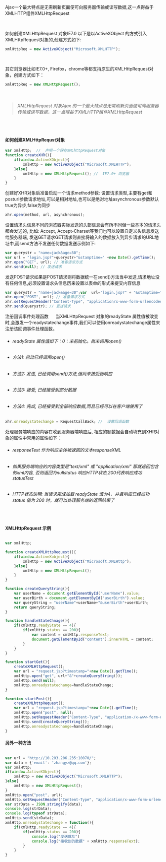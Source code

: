 <br>

Ajax一个最大特点是无需刷新页面便可向服务器传输或读写数据,这一点得益于XMLHTTP组件XMLHttpRequest

<br>

如何创建XMLHttpRequest 对象IE7.0 以下是以ActiveXObject 的方式引入XMLHttpRequest对象的,创建方式如下: 
```javascript
xmlHttpReq = new ActiveXObject("Microsoft.XMLHTTP");
```

<br>

其它浏览器比如IE7.0+, Firefox，chrome等都支持原生的XMLHttpRequest对象，创建方式如下：
```javascript
xmlHttpReq = new XMLHttpRequest();
```

<br>

> ###### XMLHttpRequest 对象Ajax 的一个最大特点是无需刷新页面便可向服务器传输或读写数据，这一点得益于XMLHTTP组件XMLHttpRequest

<br>

#### 如何创建XMLHttpRequst对象

```javascript
var xmlHttp;  //  声明一个保存XMLhttpRequest对象
function createXHR(){     
    if(window.ActiveXObject){          
        xmlHttp = new ActiveXObject("Microsoft.XMLHTTP");     
    }else{          
        xmlHttp = new XMLHttpRequest(); //  IE7.0+ 浏览器     
    }
}
```

创建好XHR对象后准备启动一个请求method参数: 设置请求类型,主要有get和posturl参数请求地址,可以是相对地址,也可以是绝对地址asynchronous参数默认true为异步,false为同步
```javascript
xhr.open(method, url, asynchronous);
```

设置请求头信息不同的浏览器实际发送的头部信息会有所不同但一些基本的请求头都会发送的, 比如: Accept, Accept-Charset等我们也可以设置自定义头信息发送给服务器端, 发送GET请求GET请求则直接将输入的数据放入到异步请求的URL地址中,而send方法不发送任何数据发送示例如下:

```javascript
var querystr = "name=jack&age=30";
var url = "login.jsp?"+querystr+"&stamptime=" +new Date().getTime();
xhr.open("GET", url); // 准备请求方式
xhr.send(null); // 发送请求
```

发送POST请求如果是POST请求则将数据统一在send()方法当中发送,请求地址没有任何信息,必须设置请求头信息历来设置以表单的形式来提交内容信息
```javascript
var querystr = "name=jack&age=30";var  url="login.jsp?" + "&stamptime=" +new Date().getTime();
xhr.open("POST", url); // 准备请求方式
xhr.setRequestHeader("Content-Type", "application/x-www-form-urlencoded");
xhr.send(querystr); // 发送请求
```

注册回调事件处理函数     
当XMLHttpRequest 对象的readyState 属性值被改变时,会激发一个readystatechange事件,我们可以使用onreadystatechange属性来注册该回调事件处理函数。
* ###### readyState 属性值如下：0：未初始化。尚未调用open()
* ###### 方法1: 启动已经调用open() 
* ###### 方法2: 发送, 已经调用send()方法,但尚未接受到响应
* ###### 方法3: 接受, 已经接受到部分数据
* ###### 方法4: 完成, 已经接受到全部响应数据,而且已经可以在客户端使用了

```javascript
xhr.onreadystatechange = RequestCallBack; //  设置回调函数
```

处理服务端响应的内容在收到服务器端响应后, 相应的额数据会自动填充到XHR对象的属性中常用的属性如下：
* ###### responseText 作为响应主体被返回的文本responseXML              
* ###### 如果服务端响应的内容类型是"text/xml" 或 "application/xml" 那就返回包含的xml内容, 否则返回为nullstatus 响应HTTP状态,200代表响应成功statusText    
* ###### HTTP状态说明: 当请求完成加载 readyState 值为4，并且响应已经成功 status 值为 200 时，就可以处理服务端的返回结果了

<br>

#### XMLHttpRequest 示例

```javascript

var xmlHttp;

function createXMLHttpRequest(){
    if(window.ActiveXobject){
        xmlHttp = new ActiveXObject("Microsoft.XMLHttp");
    }else{
        xmlHttp = new XMLHttpRequest();	
    }
}

function createQueryString(){
    var userName = document.getElementById("userName").value;
    var userBirth = document.getElementById("userBirth").value;
    var queryString = "userName"+userName+"&userBirth"+userBirth;
    return queryString;	
}

function handleStateChnage(){
    if(xmlHttp.readyState == 4){
        if(xmlHttp.status == 200){
            var content = xmlHttp.responseText;
            document.getElementById("content").innerHTML = content;	
        }
    }		
}

function startGet(){
    createXMLHttpRequest();
    var url = "request.jsp?timestamp="+new Date().getTime();
    xmlHttp.open("get", url+"&"+createQueryString());
    xmlHttp.send(null);
    xmlHttp.onreadystatechange=handleStateChange;
}

function startPost(){
    createXMLhttpRequest();
    var url = "request.jsp?timestamp="+new Date().getTime();
    xmlHttp.open("post", null);
    xmlHttp.setRequestHeader("Content-Type", "application-/x-www-form-urlencoded");
    xmlHttp.send(createQueryString());
    xmlHttp.onreadystatechange=handleStateChange;				
}

```

#### 另外一种方法

```javascript

var url = "http://10.203.206.235:10070/";
var data = {'email': 'zhangyz@qq.com'};
var xmlHttp;
if(window.ActiveXObject){
    xmlHttp = new ActiveXObject("Microsoft.XMLHTTP");
}else{
    xmlHttp = new XMLHttpRequest();
}
xmlHttp.open("post", url);
xmlHttp.setRequestHeader("Content-Type", "application/x-www-form-urlencoded");
var strData = JSON.stringify(data);
console.log(strData);
console.log(typeof strData);
xmlHttp.send(strData);
xmlHttp.onreadystatechange = function(){
    if(xmlHttp.readyState == 4){
        if(xmlHttp.status == 200){
            console.log("发送成功")
            console.log("接收到的数据" + xmlHttp.responseText);
        }
    }
}

```

<br>


